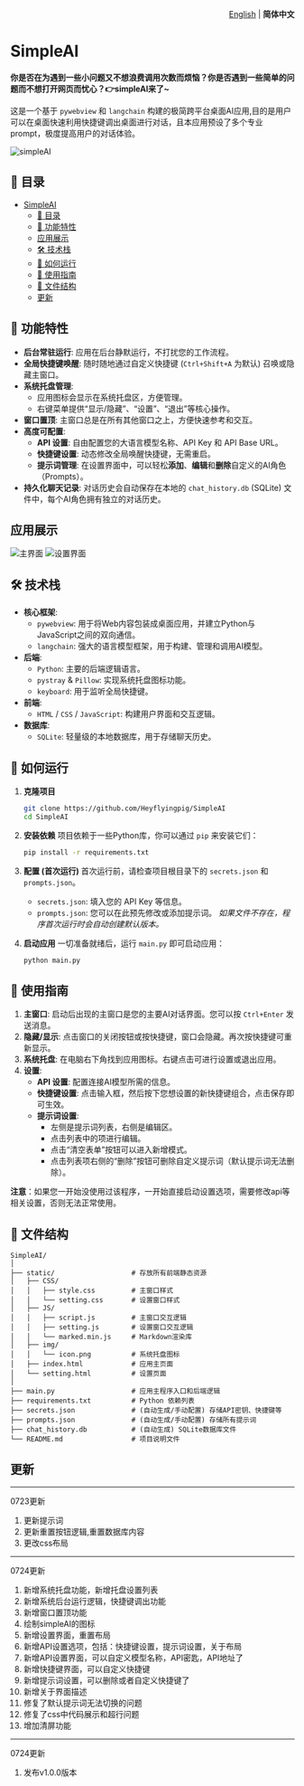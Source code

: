 <p align="right">
  <a href="./README_EN.md">English</a> | <b>简体中文</b>
</p>

# SimpleAI


**你是否在为遇到一些小问题又不想浪费调用次数而烦恼？你是否遇到一些简单的问题而不想打开网页而忧心？👉simpleAI来了~**

这是一个基于 `pywebview` 和 `langchain` 构建的极简跨平台桌面AI应用,目的是用户可以在桌面快速利用快捷键调出桌面进行对话，且本应用预设了多个专业prompt，极度提高用户的对话体验。

![simpleAI](./static/img/icon.png)

## 📖 目录

- [SimpleAI](#simpleai)
  - [📖 目录](#-目录)
  - [🚀 功能特性](#-功能特性)
  - [应用展示](#应用展示)
  - [🛠️ 技术栈](#️-技术栈)
  - [🏃 如何运行](#-如何运行)
  - [📖 使用指南](#-使用指南)
  - [📁 文件结构](#-文件结构)
  - [更新](#更新)

## 🚀 功能特性

- **后台常驻运行**: 应用在后台静默运行，不打扰您的工作流程。
- **全局快捷键唤醒**: 随时随地通过自定义快捷键 (`Ctrl+Shift+A` 为默认) 召唤或隐藏主窗口。
- **系统托盘管理**:
    - 应用图标会显示在系统托盘区，方便管理。
    - 右键菜单提供“显示/隐藏”、“设置”、“退出”等核心操作。
- **窗口置顶**: 主窗口总是在所有其他窗口之上，方便快速参考和交互。
- **高度可配置**:
    - **API 设置**: 自由配置您的大语言模型名称、API Key 和 API Base URL。
    - **快捷键设置**: 动态修改全局唤醒快捷键，无需重启。
    - **提示词管理**: 在设置界面中，可以轻松**添加**、**编辑**和**删除**自定义的AI角色（Prompts）。
- **持久化聊天记录**: 对话历史会自动保存在本地的 `chat_history.db` (SQLite) 文件中，每个AI角色拥有独立的对话历史。


## 应用展示

![主界面](./static/img/simpleai.png)
![设置界面](./static/img/setting.png)


## 🛠️ 技术栈

- **核心框架**:
    - `pywebview`: 用于将Web内容包装成桌面应用，并建立Python与JavaScript之间的双向通信。
    - `langchain`: 强大的语言模型框架，用于构建、管理和调用AI模型。
- **后端**:
    - `Python`: 主要的后端逻辑语言。
    - `pystray` & `Pillow`: 实现系统托盘图标功能。
    - `keyboard`: 用于监听全局快捷键。
- **前端**:
    - `HTML` / `CSS` / `JavaScript`: 构建用户界面和交互逻辑。
- **数据库**:
    - `SQLite`: 轻量级的本地数据库，用于存储聊天历史。

## 🏃 如何运行

1.  **克隆项目**
    ```bash
    git clone https://github.com/Heyflyingpig/SimpleAI
    cd SimpleAI
    ```

2.  **安装依赖**
    项目依赖于一些Python库，你可以通过 `pip` 来安装它们：
    ```bash
    pip install -r requirements.txt
    ```

3.  **配置 (首次运行)**
    首次运行前，请检查项目根目录下的 `secrets.json` 和 `prompts.json`。
    - `secrets.json`: 填入您的 API Key 等信息。
    - `prompts.json`: 您可以在此预先修改或添加提示词。
    *如果文件不存在，程序首次运行时会自动创建默认版本。*

4.  **启动应用**
    一切准备就绪后，运行 `main.py` 即可启动应用：
    ```bash
    python main.py
    ```

## 📖 使用指南

1.  **主窗口**: 启动后出现的主窗口是您的主要AI对话界面。您可以按 `Ctrl+Enter` 发送消息。
2.  **隐藏/显示**: 点击窗口的关闭按钮或按快捷键，窗口会隐藏。再次按快捷键可重新显示。
3.  **系统托盘**: 在电脑右下角找到应用图标。右键点击可进行设置或退出应用。
4.  **设置**:
    - **API 设置**: 配置连接AI模型所需的信息。
    - **快捷键设置**: 点击输入框，然后按下您想设置的新快捷键组合，点击保存即可生效。
    - **提示词设置**:
        - 左侧是提示词列表，右侧是编辑区。
        - 点击列表中的项进行编辑。
        - 点击“清空表单”按钮可以进入新增模式。
        - 点击列表项右侧的“删除”按钮可删除自定义提示词（默认提示词无法删除）。

**注意**：如果您一开始没使用过该程序，一开始直接启动设置选项，需要修改api等相关设置，否则无法正常使用。

## 📁 文件结构

```
SimpleAI/
│
├── static/                   # 存放所有前端静态资源
│   ├── CSS/
│   │   ├── style.css         # 主窗口样式
│   │   └── setting.css       # 设置窗口样式
│   ├── JS/
│   │   ├── script.js         # 主窗口交互逻辑
│   │   ├── setting.js        # 设置窗口交互逻辑
│   │   └── marked.min.js     # Markdown渲染库
│   ├── img/
│   │   └── icon.png          # 系统托盘图标
│   ├── index.html            # 应用主页面
│   └── setting.html          # 设置页面
│
├── main.py                   # 应用主程序入口和后端逻辑
├── requirements.txt          # Python 依赖列表
├── secrets.json              # (自动生成/手动配置) 存储API密钥、快捷键等
├── prompts.json              # (自动生成/手动配置) 存储所有提示词
├── chat_history.db           # (自动生成) SQLite数据库文件
└── README.md                 # 项目说明文件
```

## 更新
---
0723更新
1. 更新提示词
2. 更新重置按钮逻辑,重置数据库内容
3. 更改css布局

---
0724更新
1. 新增系统托盘功能，新增托盘设置列表
2. 新增系统后台运行逻辑，快捷键调出功能
3. 新增窗口置顶功能
4. 绘制simpleAI的图标
5. 新增设置界面，重置布局
6. 新增API设置选项，包括：快捷键设置，提示词设置，关于布局
7. 新增API设置界面，可以自定义模型名称，API密匙，API地址了
8. 新增快捷键界面，可以自定义快捷键
9. 新增提示词设置，可以删除或者自定义快捷键了
10. 新增关于界面描述
11. 修复了默认提示词无法切换的问题
12. 修复了css中代码展示和超行问题
13. 增加清屏功能
---
0724更新
1. 发布v1.0.0版本